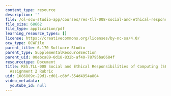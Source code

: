 ```yaml
---
content_type: resource
description: ''
file: /ol-ocw-studio-app/courses/res-tll-008-social-and-ethical-responsibilities-of-computing-serc-fall-2021/1086809c29d1cd01c6bf554d4954a804_MITRESTLL-008F21-6170hw2rubric.pdf
file_size: 68662
file_type: application/pdf
learning_resource_types: []
license: https://creativecommons.org/licenses/by-nc-sa/4.0/
ocw_type: OCWFile
parent_title: 6.170 Software Studio
parent_type: SupplementalResourceSection
parent_uid: 00ebca89-0d18-832b-af40-78795ba0684f
resourcetype: Document
title: RES.TLL-008 Social and Ethical Responsibilities of Computing (SERC), 6.170
  Assignment 2 Rubric
uid: 1086809c-29d1-cd01-c6bf-554d4954a804
video_metadata:
  youtube_id: null
---
```

